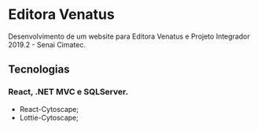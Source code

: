 # Editora Venatus

Desenvolvimento de um website para Editora Venatus e Projeto Integrador 2019.2 - Senai Cimatec.

## Tecnologias
### React, .NET MVC e SQLServer.
* React-Cytoscape;
* Lottie-Cytoscape;
